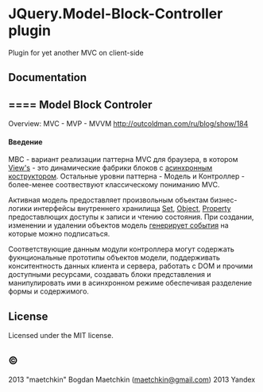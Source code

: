 # JQuery.Model-Block-Controller plugin

Plugin for yet another MVC on client-side

## Documentation

====
Model Block Controler
----

Overview: MVC - MVP - MVVM
http://outcoldman.com/ru/blog/show/184

#### Введение
MBC - вариант реализации паттерна MVC для браузера, в котором <a href="./model.view.md">View's</a> - это динамические фабрики блоков с <a href=./block.md>асинхронным коструктором</a>. Остальные уровни паттерна - Модель и Контроллер - более-менее соотвествуют классическому пониманию MVC.

Активная модель предоставляет произвольным объектам бизнес-логики интерфейсы внутреннего хранилища <a href="./model.set.md">Set</a>, <a href="./model.obj.md">Object</a>, <a href="./model.prop.md">Property</a> предоставлющих доступы к записи и чтению состояния. При создании, изменении и удалении объектов модель <a href=./model.events.md>генерирует события</a> на которые можно подписаться.

Соответствующие данным модули контроллера могут содержать фукнциональные прототипы объектов модели, поддерживать конситентность данных клиента и сервера, работать с DOM и прочими доступными ресурсами, создавать блоки представления и манипулировать ими в асинхронном режиме обеспечивая разделение формы и содержимого.

## License
Licensed under the MIT license. 

## ©
2013 "maetchkin" Bogdan Maetchkin (maetchkin@gmail.com) 
2013 Yandex
